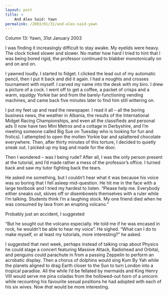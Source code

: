 ```yaml
---
layout: post
title: >
    And Alex Said: Yawn
permalink: /2003/01/31/and-alex-said-yawn
---
```

Column 13: Yawn, 31st January 2003

I was finding it increasingly difficult to stay awake. My eyelids were heavy. The clock ticked slower and slower. No matter how hard I tried to hint that I was being bored rigid, the professor continued to blabber monotonically on and on and on.

I yawned loudly. I started to fidget. I clicked the lead out of my automatic pencil, then I put it back and did it again. I had a noughts and crosses tournament with myself. I carved my name into the desk with my biro. I drew a picture of a cock. I went off to get a coffee, a packet of crisps and a warm, squidgy Yorkie bar and from the barely-functioning vending machines, and came back five minutes later to find him still wittering on.

I put my feet up and read the newspaper. I read it all – all the boring business news, the weather in Albania, the results of the International Midget Racing Championships, and even all the classifieds and personal ads (I now have two Mini Metros and a cottage in Derbyshire, and I’m meeting someone called Big Sue on Tuesday who is looking for fun and frolics). I attempted to open the molten Yorkie bar and splattered chocolate everywhere. Then, after thirty minutes of this torture, I decided to quietly sneak out. I picked up my bag and made for the door.

Then I wondered – was I being rude? After all, I was the only person present at the tutorial, and I’d made rather a mess of the professor’s office. I turned back and saw my tutor fighting back the tears.

He asked me something, but I couldn’t hear what it was because his voice was so boring that I fell asleep mid-question. He hit me in the face with a large textbook and I tried my hardest to listen. “Please help me. Everybody either sneaks out, skives off or disembowels themselves with a ruler while I’m talking. Students think I’m a laughing stock. My one friend died when he was consumed by lava from an erupting volcano.”

Probably just an accident, I suggested

“But he sought out the volcano especially. He told me if he was encased in rock, he wouldn’t be able to hear my voice”. He sighed. “What can I do to make myself, or at least my tutorials, more interesting?” he asked.

I suggested that next week, perhaps instead of talking crap about Physics he could stage a concert featuring Massive Attack, Radiohead and Orbital, and penguins could parachute in from a passing Zeppelin to perform an acrobatic display. Then a chorus of dolphins would sing Kum By Yah while the planets aligned to drag Earth closer to the Sun to turn London into a tropical paradise. All the while I’d be fellated by mermaids and King Henry VIII would serve me pina coladas from the hollowed-out horn of a unicorn while recounting his favourite sexual positions he had adopted with each of his six wives. Now <em>that</em> would be more interesting.
